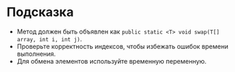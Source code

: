 # Подсказка

- Метод должен быть объявлен как `public static <T> void swap(T[] array, int i, int j)`.
- Проверьте корректность индексов, чтобы избежать ошибок времени выполнения.
- Для обмена элементов используйте временную переменную.
